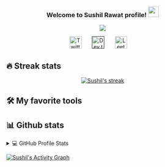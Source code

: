 <h3 align="center">
  Welcome to Sushil Rawat profile!
  <img src="https://media.giphy.com/media/hvRJCLFzcasrR4ia7z/giphy.gif" width="28">
</h3>

<p align="center">
  <a href="https://github.com/DenverCoder1/readme-typing-svg"><img src="https://readme-typing-svg.herokuapp.com/?lines=Full-stack%20web%20developer;Self-taught%20Web%20Developer;Always%20learning%20new%20things&font=Fira%20Code&center=true&width=440&height=45&color=f75c7e&vCenter=true&size=22"></a>
</p>

<p align="center">
  <a href="https://twitter.com/sushil_0_3"><img width="32px" alt="Twitter" title="Twitter" src="https://i.imgur.com/OXZM1L6.png"/></a>
  &#8287;&#8287;&#8287;&#8287;&#8287;
  <a href=""><img width="32px" alt="Dev.to" title="Website" src="https://i.imgur.com/mVm29vK.png"></a>
  &#8287;&#8287;&#8287;&#8287;&#8287;
  <a href="https://leetcode.com/sushilrawat1720/"><img width="32px"  title="LeetCode" src="https://upload.wikimedia.org/wikipedia/commons/1/19/LeetCode_logo_black.png"/></a>
  &#8287;&#8287;&#8287;&#8287;&#8287;
  
<!--  Codechef  -->
  
<!--    -->
</p>



<!-- ***************************************************** Streak Status  ******************************************         -->
## 🔥 Streak stats
<p align="center">
  <a href="https://github.com/sushil-03/github-readme-streak-stats">
    <img title="🔥 Get streak stats for your profile at git.io/streak-stats" alt="Sushil's streak" src="https://github-readme-streak-stats.herokuapp.com/?user=sushil-03&theme=monokai-metallian&hide_border=true"/>
  </a>
</p>

<!-- *************************************************************************************************************************** -->

<!-- *********************************************************TOOL********************************************************************** -->
## 🛠️ My favorite tools





















<!--  ***********************************************************************************************************-->

<!--  **************************************************GITHUB STATS*********************************************************-->
## 📊 Github stats

<!-- https://github.com/anuraghazra/github-readme-stats -->
<details> 
  <summary>💻 GitHub Profile Stats</summary>
  <br/>

 <p align="center">
  <a href="https://github.com/anuraghazra/github-readme-stats">
    <img src="https://github-readme-stats.vercel.app/api?username=sushil-03&show_icons=true&theme=react&hide_border=true&bg_color=1F222E&title_color=F85D7F&icon_color=F8D866" height="192px" height="165">
  </a>
  <a href="https://github.com/anuraghazra/github-readme-stats">
    <img src="https://github-readme-stats.vercel.app/api/top-langs/?username=sushil-03&layout=compact&theme=react&hide_border=true&bg_color=1F222E&title_color=F85D7F&icon_color=F8D866&hide=Jupyter%20Notebook" height="192px">
  </a>
</p>
  
  <b>Note:</b> Top languages is only a metric of the languages my public code consists of and doesn't reflect experience or skill level.
</details>

<a href="https://github.com/sushil-03/github-readme-activity-graph"><img alt="Sushil's Activity Graph" src="https://activity-graph.herokuapp.com/graph?username=sushil-03&bg_color=1F222E&color=F8D866&line=F85D7F&point=FFFFFF&hide_border=true" /></a>


<!-- *************************************************************************************************************************** -->




